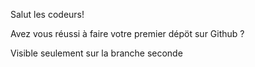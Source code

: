 Salut les codeurs!

Avez vous réussi à faire votre premier dépöt sur Github ?

Visible seulement sur la branche seconde
